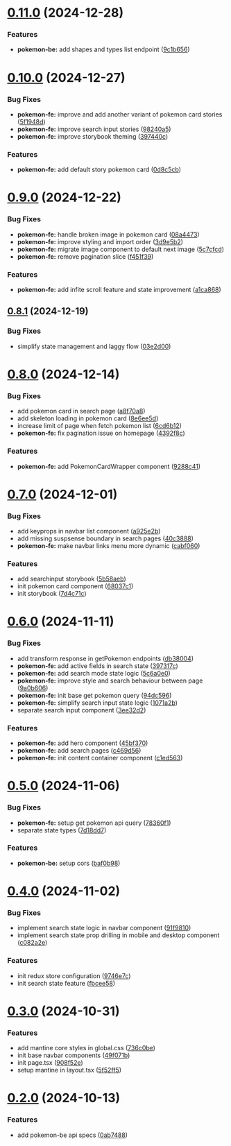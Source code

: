 # [0.11.0](https://github.com/munirapp/pokemonorepo/compare/v0.10.0...v0.11.0) (2024-12-28)


### Features

* **pokemon-be:** add shapes and types list endpoint ([9c1b656](https://github.com/munirapp/pokemonorepo/commit/9c1b65632c963bb5a1c061f066d1cfe4481b9302))

# [0.10.0](https://github.com/munirapp/pokemonorepo/compare/v0.9.0...v0.10.0) (2024-12-27)


### Bug Fixes

* **pokemon-fe:** improve and add another variant of pokemon card stories ([5f1948d](https://github.com/munirapp/pokemonorepo/commit/5f1948d5ba84e21ec23855c25e1bc001f56d4aab))
* **pokemon-fe:** improve search input stories ([98240a5](https://github.com/munirapp/pokemonorepo/commit/98240a5c52dec05841087ccb512c2521af29fc66))
* **pokemon-fe:** improve storybook theming ([397440c](https://github.com/munirapp/pokemonorepo/commit/397440c96a4a6758e965009f32671e3f92d5115b))


### Features

* **pokemon-fe:** add default story pokemon card ([0d8c5cb](https://github.com/munirapp/pokemonorepo/commit/0d8c5cb5d2a3d98b82204522aff1e24c9565748a))

# [0.9.0](https://github.com/munirapp/pokemonorepo/compare/v0.8.1...v0.9.0) (2024-12-22)


### Bug Fixes

* **pokemon-fe:** handle broken image in pokemon card ([08a4473](https://github.com/munirapp/pokemonorepo/commit/08a44733a27319fcd708d48573a31bacb42ca6ac))
* **pokemon-fe:** improve styling and import order ([3d9e5b2](https://github.com/munirapp/pokemonorepo/commit/3d9e5b29020ba506aaa3d97d123bd95f8f624e62))
* **pokemon-fe:** migrate image component to default next image ([5c7cfcd](https://github.com/munirapp/pokemonorepo/commit/5c7cfcd366ff623f2d779f8753e2b4a300baeb40))
* **pokemon-fe:** remove pagination slice ([f451f39](https://github.com/munirapp/pokemonorepo/commit/f451f39e6a0c170ad842d20638320157f1527d26))


### Features

* **pokemon-fe:** add infite scroll feature and state improvement ([a1ca868](https://github.com/munirapp/pokemonorepo/commit/a1ca8685896051b8a29e933241e4e8f1a3e7eab4))

## [0.8.1](https://github.com/munirapp/pokemonorepo/compare/v0.8.0...v0.8.1) (2024-12-19)


### Bug Fixes

* simplify state management and laggy flow ([03e2d00](https://github.com/munirapp/pokemonorepo/commit/03e2d001f05156c897b212a1b66646b5df422a72))

# [0.8.0](https://github.com/munirapp/pokemonorepo/compare/v0.7.0...v0.8.0) (2024-12-14)


### Bug Fixes

* add pokemon card in search page ([a8f70a8](https://github.com/munirapp/pokemonorepo/commit/a8f70a83f8d0c71dcb6220b694cf741deb5eaefc))
* add skeleton loading in pokemon card ([8e6ee5d](https://github.com/munirapp/pokemonorepo/commit/8e6ee5d34801cdf556a183daa4e8ac69ddc52181))
* increase limit of page when fetch pokemon list ([6cd6b12](https://github.com/munirapp/pokemonorepo/commit/6cd6b1298361fcaf14c35d90c5af694d98b96a28))
* **pokemon-fe:** fix pagination issue on homepage ([4392f8c](https://github.com/munirapp/pokemonorepo/commit/4392f8c2ca80d056bafd48d7a6bf21f545aa4bb1))


### Features

* **pokemon-fe:** add PokemonCardWrapper component ([9288c41](https://github.com/munirapp/pokemonorepo/commit/9288c4154e3da4a783758744aa7178e8806a3575))

# [0.7.0](https://github.com/munirapp/pokemonorepo/compare/v0.6.0...v0.7.0) (2024-12-01)


### Bug Fixes

* add keyprops in navbar list component ([a925e2b](https://github.com/munirapp/pokemonorepo/commit/a925e2ba45dbcf1ba9dd9f502bd76aa0fb7011f7))
* add missing suspsense boundary in search pages ([40c3888](https://github.com/munirapp/pokemonorepo/commit/40c388813582ac2ecaf1d63c377364167dd1dc7b))
* **pokemon-fe:** make navbar links menu more dynamic ([cabf060](https://github.com/munirapp/pokemonorepo/commit/cabf0606f5497c0f85ae05b7c8523edbba720bf7))


### Features

* add searchinput storybook ([5b58aeb](https://github.com/munirapp/pokemonorepo/commit/5b58aebd521cef517356ae622396e22a96f84748))
* init pokemon card component ([68037c1](https://github.com/munirapp/pokemonorepo/commit/68037c11aff26287f9d63fe5cbe1c9b64b595657))
* init storybook ([7d4c71c](https://github.com/munirapp/pokemonorepo/commit/7d4c71c341b559e6e8ed3de37fc5207d59255ff1))

# [0.6.0](https://github.com/munirapp/pokemonorepo/compare/v0.5.0...v0.6.0) (2024-11-11)


### Bug Fixes

* add transform response in getPokemon endpoints ([db38004](https://github.com/munirapp/pokemonorepo/commit/db38004f1098741ce6a28a8bfbe0cd790a80ebb4))
* **pokemon-fe:** add active fields in search state ([397317c](https://github.com/munirapp/pokemonorepo/commit/397317c3021c13f13f559f589730cb8043cdfdde))
* **pokemon-fe:** add search mode state logic ([5c6a0e0](https://github.com/munirapp/pokemonorepo/commit/5c6a0e02627e2c025a0dbc8e4efc36a074b0787b))
* **pokemon-fe:** improve style and search behaviour between page ([9a0b606](https://github.com/munirapp/pokemonorepo/commit/9a0b606125076dcac9ef5b1f2f4a0acc19576f6a))
* **pokemon-fe:** init base get pokemon query ([94dc596](https://github.com/munirapp/pokemonorepo/commit/94dc59671531bddbcc51d8a58854eee2610a5947))
* **pokemon-fe:** simplify search input state logic ([1071a2b](https://github.com/munirapp/pokemonorepo/commit/1071a2bf14f319f3ee399799fc5f5d83b0d2ab59))
* separate search input component ([3ee32d2](https://github.com/munirapp/pokemonorepo/commit/3ee32d269940b736a40a3d2ad647054cbc2892a8))


### Features

* **pokemon-fe:** add hero component ([45bf370](https://github.com/munirapp/pokemonorepo/commit/45bf3700518c258f42bc745f9b72ce6cd73c4183))
* **pokemon-fe:** add search pages ([c469d56](https://github.com/munirapp/pokemonorepo/commit/c469d5656673deb444e2bf7326699286751bd307))
* **pokemon-fe:** init content container component ([c1ed563](https://github.com/munirapp/pokemonorepo/commit/c1ed563cb7bb60e20bf5001cf0a6228624fffc79))

# [0.5.0](https://github.com/munirapp/pokemonorepo/compare/v0.4.0...v0.5.0) (2024-11-06)


### Bug Fixes

* **pokemon-fe:** setup get pokemon api query ([78360f1](https://github.com/munirapp/pokemonorepo/commit/78360f12a9737112ee9ae028a97440d4d45f0da9))
* separate state types ([7d18dd7](https://github.com/munirapp/pokemonorepo/commit/7d18dd7f22a6e4b53fb773bf595a6d03ddcd4a9f))


### Features

* **pokemon-be:** setup cors ([baf0b98](https://github.com/munirapp/pokemonorepo/commit/baf0b987e7f19c261d97abfa4b441a17d353f221))

# [0.4.0](https://github.com/munirapp/pokemonorepo/compare/v0.3.0...v0.4.0) (2024-11-02)


### Bug Fixes

* implement search state logic in navbar component ([91f9810](https://github.com/munirapp/pokemonorepo/commit/91f98107983b1621793c163134ee50f717d8a5bc))
* implement search state prop drilling in mobile and desktop component ([c082a2e](https://github.com/munirapp/pokemonorepo/commit/c082a2ed78c2a5d5a5b1e6689369d937f0559210))


### Features

* init redux store configuration ([9746e7c](https://github.com/munirapp/pokemonorepo/commit/9746e7cec283e57287f61a559c839bcb145effba))
* init search state feature ([fbcee58](https://github.com/munirapp/pokemonorepo/commit/fbcee581ac1e4ba919b8c12f36f73719015b438c))

# [0.3.0](https://github.com/munirapp/pokemonorepo/compare/v0.2.0...v0.3.0) (2024-10-31)


### Features

* add mantine core styles in global.css ([736c0be](https://github.com/munirapp/pokemonorepo/commit/736c0be06fbf49ae185df0156eaaa261b8604949))
* init base navbar components ([49f071b](https://github.com/munirapp/pokemonorepo/commit/49f071bb599053a8dadd869fe8a529094cc83152))
* init page.tsx ([908f52e](https://github.com/munirapp/pokemonorepo/commit/908f52e32ac32f5138723f997502a2ba44a6cc7b))
* setup mantine in layout.tsx ([5f52ff5](https://github.com/munirapp/pokemonorepo/commit/5f52ff5ce2e2b26d2c4c6d4bc8c60425f4dea539))

# [0.2.0](https://github.com/munirapp/pokemonorepo/compare/v0.1.1...v0.2.0) (2024-10-13)


### Features

* add pokemon-be api specs ([0ab7488](https://github.com/munirapp/pokemonorepo/commit/0ab7488c8ccf4281e853af670f9198e2a51f4fcc))

